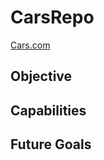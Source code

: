 # CarsRepo

[Cars.com](https://www.cars.com/ "Cars.com Homepage")

## Objective


## Capabilities


## Future Goals
